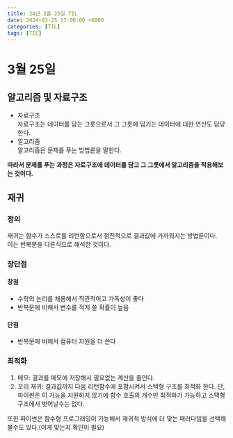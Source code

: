 ```yaml
---
title: 24년 3월 25일 TIL
date: 2024-03-25 17:00:00 +0800
categories: [TIL]
tags: [TIL]  
---
```

# 3월 25일

## 알고리즘 및 자료구조
- 자료구조  
자료구조는 데이터를 담는 그릇으로서 그 그릇에 담기는 데이터에 대한 연산도 담당한다.
- 알고리즘  
알고리즘은 문제를 푸는 방법론을 말한다.    

**따라서 문제를 푸는 과정은 자료구조에 데이터를 담고 그 그릇에서 알고리즘을 적용해보는 것이다.**

## 재귀 
### 정의

재귀는 함수가 스스로를 리턴함으로서 점진적으로 결과값에 가까워지는 방법론이다.  
이는 반복문을 다른식으로 해석한 것이다.  

### 장단점
#### 장점
- 수학의 논리를 채용해서 직관적이고 가독성이 좋다
- 반복문에 비해서 변수를 적게 쓸 확률이 높음
#### 단점
- 반복문에 비해서 컴퓨터 자원을 더 쓴다

### 최적화

1. 메모: 결과를 메모에 저장해서 필요없는 계산을 줄인다.
2. 꼬리 재귀: 결과값까지 다음 리턴함수에 포함시켜서 스택형 구조를 최적화 한다. 단, 파이썬은 이 기능을 지원하지 않기에 함수 호출의 개수만 최적화가 가능하고 스택형 구조에서 벗어날수는 없다.
  
또한 파이썬은 함수형 프로그래밍이 가능해서 재귀적 방식에 더 맞는 패러다임을 선택해볼수도 있다.(이게 맞는지 확인이 필요)